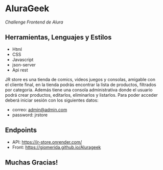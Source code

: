 # AluraGeek

_Challenge Frontend de Alura_

## Herramientas, Lenguajes y Estilos

- Html
- CSS
- Javascript
- json-server 
- Api rest

JR store es una tienda de comics, videos juegos y consolas, amigable con el cliente final, en la tienda podrás encontrar la lista de productos, filtrados por categoria. Además tiene una consola administrativa donde el usuario podrá crear productos, editarlos, eliminarlos y listarlos. Para poder acceder deberá iniciar sesión con los siguientes datos:

* correo: admin@admin.com
* password: jrstore



## Endpoints

* API: https://jr-store.onrender.com/
* Front: https://giomerida.github.io/Alurageek

## Muchas Gracias!